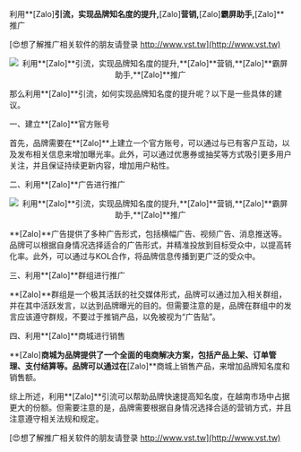 利用**[Zalo]**引流，实现品牌知名度的提升,**[Zalo]**营销,**[Zalo]**霸屏助手,**[Zalo]**推广

[😍想了解推广相关软件的朋友请登录 http://www.vst.tw](http://www.vst.tw)

 <center><img src="https://vst.tw/MP4/tuiguang/png/1.png" alt="利用**[Zalo]**引流，实现品牌知名度的提升,**[Zalo]**营销,**[Zalo]**霸屏助手,**[Zalo]**推广"></center>

那么利用**[Zalo]**引流，如何实现品牌知名度的提升呢？以下是一些具体的建议。

一、建立**[Zalo]**官方账号

首先，品牌需要在**[Zalo]**上建立一个官方账号，可以通过与已有客户互动，以及发布相关信息来增加曝光率。此外，可以通过优惠券或抽奖等方式吸引更多用户关注，并且保证持续更新内容，增加用户粘性。

二、利用**[Zalo]**广告进行推广

 <center><img src="https://vst.tw/MP4/tuiguang/png/8.png" alt="利用**[Zalo]**引流，实现品牌知名度的提升,**[Zalo]**营销,**[Zalo]**霸屏助手,**[Zalo]**推广"></center>

**[Zalo]**广告提供了多种广告形式，包括横幅广告、视频广告、消息推送等。品牌可以根据自身情况选择适合的广告形式，并精准投放到目标受众中，以提高转化率。此外，可以通过与KOL合作，将品牌信息传播到更广泛的受众中。

三、利用**[Zalo]**群组进行推广

**[Zalo]**群组是一个极其活跃的社交媒体形式，品牌可以通过加入相关群组，并在其中活跃发言，以达到品牌曝光的目的。但需要注意的是，品牌在群组中的发言应该遵守群规，不要过于推销产品，以免被视为“广告贴”。

四、利用**[Zalo]**商城进行销售

**[Zalo]**商城为品牌提供了一个全面的电商解决方案，包括产品上架、订单管理、支付结算等。品牌可以通过在**[Zalo]**商城上销售产品，来增加品牌知名度和销售额。

综上所述，利用**[Zalo]**引流可以帮助品牌快速提高知名度，在越南市场中占据更大的份额。但需要注意的是，品牌需要根据自身情况选择合适的营销方式，并且注意遵守相关法规和规定。

[😍想了解推广相关软件的朋友请登录 http://www.vst.tw](http://www.vst.tw)



